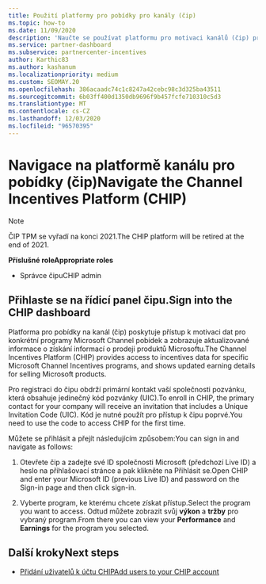 ```yaml
---
title: Použití platformy pro pobídky pro kanály (čip)
ms.topic: how-to
ms.date: 11/09/2020
description: 'Naučte se používat platformu pro motivaci kanálů (čip) pro práci s vašimi pobídkami. Poznámka: Tato platforma bude vyřazena na konci 2021.'
ms.service: partner-dashboard
ms.subservice: partnercenter-incentives
author: Karthic83
ms.author: kashanum
ms.localizationpriority: medium
ms.custom: SEOMAY.20
ms.openlocfilehash: 386acaadc74c1c8247a42cebc98c3d325ba43511
ms.sourcegitcommit: 6b03ff400d1350db9696f9b457fcfe710310c5d3
ms.translationtype: MT
ms.contentlocale: cs-CZ
ms.lasthandoff: 12/03/2020
ms.locfileid: "96570395"
---
```

# <a name="navigate-the-channel-incentives-platform-chip"></a><span data-ttu-id="28293-104">Navigace na platformě kanálu pro pobídky (čip)</span><span class="sxs-lookup"><span data-stu-id="28293-104">Navigate the Channel Incentives Platform (CHIP)</span></span>

>[!NOTE]
><span data-ttu-id="28293-105">ČIP TPM se vyřadí na konci 2021.</span><span class="sxs-lookup"><span data-stu-id="28293-105">The CHIP platform will be retired at the end of 2021.</span></span>

<span data-ttu-id="28293-106">**Příslušné role**</span><span class="sxs-lookup"><span data-stu-id="28293-106">**Appropriate roles**</span></span>

- <span data-ttu-id="28293-107">Správce čipu</span><span class="sxs-lookup"><span data-stu-id="28293-107">CHIP admin</span></span>

## <a name="sign-into-the-chip-dashboard"></a><span data-ttu-id="28293-108">Přihlaste se na řídicí panel čipu.</span><span class="sxs-lookup"><span data-stu-id="28293-108">Sign into the CHIP dashboard</span></span>

<span data-ttu-id="28293-109">Platforma pro pobídky na kanál (čip) poskytuje přístup k motivaci dat pro konkrétní programy Microsoft Channel pobídek a zobrazuje aktualizované informace o získání informací o prodeji produktů Microsoftu.</span><span class="sxs-lookup"><span data-stu-id="28293-109">The Channel Incentives Platform (CHIP) provides access to incentives data for specific Microsoft Channel Incentives programs, and shows updated earning details for selling Microsoft products.</span></span>

<span data-ttu-id="28293-110">Pro registraci do čipu obdrží primární kontakt vaší společnosti pozvánku, která obsahuje jedinečný kód pozvánky (UIC).</span><span class="sxs-lookup"><span data-stu-id="28293-110">To enroll in CHIP, the primary contact for your company will receive an invitation that includes a Unique Invitation Code (UIC).</span></span> <span data-ttu-id="28293-111">Kód je nutné použít pro přístup k čipu poprvé.</span><span class="sxs-lookup"><span data-stu-id="28293-111">You need to use the code to access CHIP for the first time.</span></span>


<span data-ttu-id="28293-112">Můžete se přihlásit a přejít následujícím způsobem:</span><span class="sxs-lookup"><span data-stu-id="28293-112">You can sign in and navigate as follows:</span></span>

1. <span data-ttu-id="28293-113">Otevřete čip a zadejte své ID společnosti Microsoft (předchozí Live ID) a heslo na přihlašovací stránce a pak klikněte na Přihlásit se.</span><span class="sxs-lookup"><span data-stu-id="28293-113">Open CHIP and enter your Microsoft ID (previous Live ID) and password on the Sign-in page and then click sign-in.</span></span>
 
1. <span data-ttu-id="28293-114">Vyberte program, ke kterému chcete získat přístup.</span><span class="sxs-lookup"><span data-stu-id="28293-114">Select the program you want to access.</span></span>
<span data-ttu-id="28293-115">Odtud můžete zobrazit svůj **výkon** a **tržby** pro vybraný program.</span><span class="sxs-lookup"><span data-stu-id="28293-115">From there you can view your **Performance** and **Earnings** for the program you selected.</span></span> 

## <a name="next-steps"></a><span data-ttu-id="28293-116">Další kroky</span><span class="sxs-lookup"><span data-stu-id="28293-116">Next steps</span></span>

- [<span data-ttu-id="28293-117">Přidání uživatelů k účtu CHIP</span><span class="sxs-lookup"><span data-stu-id="28293-117">Add users to your CHIP account</span></span>](chip-users.md)